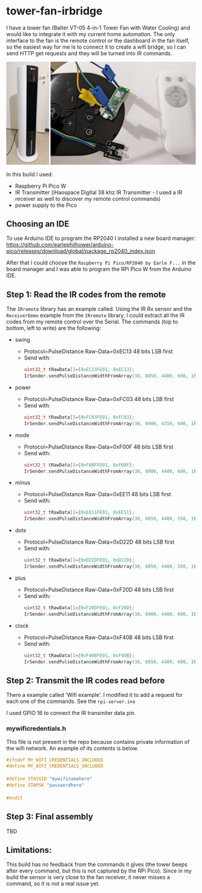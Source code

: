 # tower-fan-irbridge

I have a tower fan (Balter VT-05 4-in-1 Tower Fan with Water Cooling) and would like to integrate it with my current home automation.
The only interface to the fan is the remote control or the dashboard in the fan itself, so the easiest way for me is to connect it to create a wifi bridge, so I can send HTTP get requests and they will be turned into IR commands.


![towe-fan-picture](doc/picture.png "fan")

In this build I used:
- Raspberry Pi Pico W
- IR Transmitter (iHaospace Digital 38 khz IR Transmitter - I used a IR receiver as well to discover my remote control commands)
- power supply to the Pico

## Choosing an IDE
To use Arduino IDE to program the RP2040 I installed a new board manager:
 https://github.com/earlephilhower/arduino-pico/releases/download/global/package_rp2040_index.json

After that I could choose the `Raspberry Pi Pico/RP2040 by Earle F...` in the board manager and I was able to program the RPi Pico W from the Arduino IDE.

## Step 1: Read the IR codes from the remote
The `IRremote` library has an example called.
Using the IR Rx sensor and the `ReceiverDemo` example from the `IRremote` library, I could extract all the IR codes from my remote control over the Serial.
The commands (top to bottom, left to write) are the following:
- swing
    - Protocol=PulseDistance Raw-Data=0xEC13 48 bits LSB first
    - Send with:
        ```c
        uint32_t tRawData[]={0xEC13FE01, 0xEC13};
        IrSender.sendPulseDistanceWidthFromArray(38, 8850, 4400, 600, 1600, 600, 500, &tRawData[0], 48, PROTOCOL_IS_LSB_FIRST, <RepeatPeriodMillis>, <numberOfRepeats>);
        ```

- power
    - Protocol=PulseDistance Raw-Data=0xFC03 48 bits LSB first
    - Send with:
        ```c
        uint32_t tRawData[]={0xFC03FE01, 0xFC03};
        IrSender.sendPulseDistanceWidthFromArray(38, 8900, 4350, 600, 1600, 600, 500, &tRawData[0], 48, PROTOCOL_IS_LSB_FIRST, <RepeatPeriodMillis>, <numberOfRepeats>);
        ```

- mode
    - Protocol=PulseDistance Raw-Data=0xF00F 48 bits LSB first
    - Send with:
        ```c
        uint32_t tRawData[]={0xF00FFE01, 0xF00F};
        IrSender.sendPulseDistanceWidthFromArray(38, 8900, 4400, 600, 1600, 600, 500, &tRawData[0], 48, PROTOCOL_IS_LSB_FIRST, <RepeatPeriodMillis>, <numberOfRepeats>);
        ```

- minus
    - Protocol=PulseDistance Raw-Data=0xEE11 48 bits LSB first
    - Send with:
        ```c
        uint32_t tRawData[]={0xEE11FE01, 0xEE11};
        IrSender.sendPulseDistanceWidthFromArray(38, 8850, 4400, 550, 1650, 550, 550, &tRawData[0], 48, PROTOCOL_IS_LSB_FIRST, <RepeatPeriodMillis>, <numberOfRepeats>);
        ```

- dots
    - Protocol=PulseDistance Raw-Data=0xD22D 48 bits LSB first
    - Send with:
        ```c
        uint32_t tRawData[]={0xD22DFE01, 0xD22D};
        IrSender.sendPulseDistanceWidthFromArray(38, 8850, 4400, 550, 1650, 550, 550, &tRawData[0], 48, PROTOCOL_IS_LSB_FIRST, <RepeatPeriodMillis>, <numberOfRepeats>);
        ```

- plus
    - Protocol=PulseDistance Raw-Data=0xF20D 48 bits LSB first
    - Send with:
        ```c
        uint32_t tRawData[]={0xF20DFE01, 0xF20D};
        IrSender.sendPulseDistanceWidthFromArray(38, 8900, 4400, 600, 1600, 600, 500, &tRawData[0], 48, PROTOCOL_IS_LSB_FIRST, <RepeatPeriodMillis>, <numberOfRepeats>);
        ```

- clock
    - Protocol=PulseDistance Raw-Data=0xF40B 48 bits LSB first
    - Send with:
        ```c
        uint32_t tRawData[]={0xF40BFE01, 0xF40B};
        IrSender.sendPulseDistanceWidthFromArray(38, 8850, 4400, 600, 1600, 600, 550, &tRawData[0], 48, PROTOCOL_IS_LSB_FIRST, <RepeatPeriodMillis>, <numberOfRepeats>);
        ```

## Step 2: Transmit the IR codes read before
There a example called 'Wifi example'. I modified it to add a request for each one of the commands. See the `rpi-server.ino`

I used GPIO 16 to connect the IR transmiter data pin.

### mywificredentials.h
This file is not present in the repo because contains private information of the wifi network. An example of its contents is below.
```c
#ifndef MY_WIFI_CREDENTIALS_INCLUDED
#define MY_WIFI_CREDENTIALS_INCLUDED

#define STASSID "mywifinamehere"
#define STAPSK "passwordhere"

#endif
```

## Step 3: Final assembly
TBD

## Limitations:
This build has no feedback from the commands it gives (the tower beeps after every command, but this is not captured by the RPi Pico).
Since in my build the sensor is very close to the fan receiver, it never misses a command, so it is not a real issue yet.